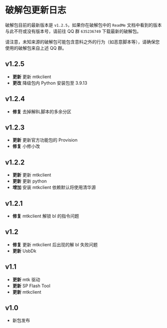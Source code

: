 # 破解包更新日志

破解包目前的最新版本是 `v1.2.5`，如果你在破解包中的 `ReadMe` 文档中看到的版本与此不符或没有版本号，请前往 QQ 群 `635236749` 下载最新的破解包。

请注意，未知来源的破解包可能包含意料之外的行为（如恶意脚本等），请确保您使用的破解包来自上述 QQ 群。

## v1.2.5
* **更新** 更新 mtkclient
* **更改** 降级包内 Python 安装包至 3.9.13

## v1.2.4
* **修复** 去掉解BL脚本的多余分区

## v1.2.3
* **更新** 更新官方功能包的 Provision
* **修复** 小修小改

## v1.2.2
* **更新** 更新 mtkclient
* **更新** 更新 python
* **增加** 安装 mtkclient 依赖默认将使用清华源

## v1.2.1

* **修复** mtkclient 解锁 bl 的指令问题

## v1.2

* **修复** 更新 mtkclient 后出现的解 bl 失败问题
* **更新** UsbDk

## v1.1

* **更新** mtk 驱动
* **更新** SP Flash Tool
* **更新** mtkclient

## v1.0

* 新包发布